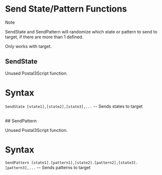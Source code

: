 # Send State/Pattern Functions

<div class="admonition note">
<p class="admonition-title">Note</p>
<p>SendState and SendPattern will randomize which state or pattern to send to target, if there are more than 1 defined.</p>
<p>Only works with target.</p>
</ul>
</div>

## SendState

Unused Postal3Script function.

<h1>Syntax</h1>
<p><code class="language-js">SendState [state1],[state2],[state3],...</code> -- Sends states to target</p>

<br>
## SendPattern

Unused Postal3Script function.

<h1>Syntax</h1>
<p><code class="language-js">SendPattern [state1].[pattern1],[state2].[pattern2],[state3].[pattern3],...</code> -- Sends patterns to target</p>
<br>